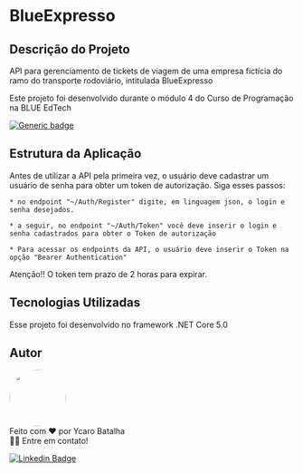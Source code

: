 
# BlueExpresso

## Descrição do Projeto

API para gerenciamento de tickets de viagem de uma empresa fictícia do ramo do transporte rodoviário, intitulada BlueExpresso

Este projeto foi desenvolvido durante o módulo 4 do Curso de Programação na BLUE EdTech

[![Generic badge](https://img.shields.io/badge/Version-1.0-<COLOR>.svg)](https://shields.io/)

## Estrutura da Aplicação

Antes de utilizar a API pela primeira vez, o usuário deve cadastrar um usuário de senha para obter um token de autorização. Siga esses passos:

	* no endpoint "~/Auth/Register" digite, em linguagem json, o login e senha desejados. 

	* a seguir, no endpoint "~/Auth/Token" você deve inserir o login e senha cadastrados para obter o Token de autorização

	* Para acessar os endpoints da API, o usuário deve inserir o Token na opção "Bearer Authentication"

Atenção!!
O token tem prazo de 2 horas para expirar.

## Tecnologias Utilizadas
Esse projeto foi desenvolvido no framework .NET Core 5.0

## Autor
 <img style="border-radius: 80%;" src="https://i1.sndcdn.com/avatars-001002863491-80v8qp-t500x500.jpg" width="100px;" alt=""/>
<br />
Feito com ❤️ por Ycaro Batalha

<br />
👋🏽 Entre em contato!
<br />

[![Linkedin Badge](https://img.shields.io/badge/-Ycaro-blue?style=flat-square&logo=Linkedin&logoColor=white&link=https://www.linkedin.com/in/ycaro-gabriel-da-costa-batalha-2019/)](https://www.linkedin.com/in/ycaro-gabriel-da-costa-batalha-2019/) 